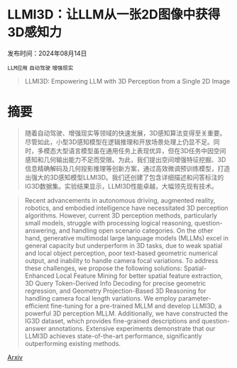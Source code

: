 # LLMI3D：让LLM从一张2D图像中获得3D感知力

发布时间：2024年08月14日

`LLM应用` `自动驾驶` `增强现实`

> LLMI3D: Empowering LLM with 3D Perception from a Single 2D Image

# 摘要

> 随着自动驾驶、增强现实等领域的快速发展，3D感知算法变得至关重要。尽管如此，小型3D感知模型在逻辑推理和开放场景处理上仍显不足。同时，多模态大型语言模型虽在通用任务上表现优异，但在3D任务中因空间感知和几何输出能力不足而受限。为此，我们提出空间增强特征挖掘、3D信息精确解码及几何投影推理等创新方案，通过高效微调预训练模型，打造出强大的3D感知模型LLMI3D。我们还创建了包含详细描述和问答标注的IG3D数据集。实验结果显示，LLMI3D性能卓越，大幅领先现有技术。

> Recent advancements in autonomous driving, augmented reality, robotics, and embodied intelligence have necessitated 3D perception algorithms. However, current 3D perception methods, particularly small models, struggle with processing logical reasoning, question-answering, and handling open scenario categories. On the other hand, generative multimodal large language models (MLLMs) excel in general capacity but underperform in 3D tasks, due to weak spatial and local object perception, poor text-based geometric numerical output, and inability to handle camera focal variations. To address these challenges, we propose the following solutions: Spatial-Enhanced Local Feature Mining for better spatial feature extraction, 3D Query Token-Derived Info Decoding for precise geometric regression, and Geometry Projection-Based 3D Reasoning for handling camera focal length variations. We employ parameter-efficient fine-tuning for a pre-trained MLLM and develop LLMI3D, a powerful 3D perception MLLM. Additionally, we have constructed the IG3D dataset, which provides fine-grained descriptions and question-answer annotations. Extensive experiments demonstrate that our LLMI3D achieves state-of-the-art performance, significantly outperforming existing methods.

[Arxiv](https://arxiv.org/abs/2408.07422)